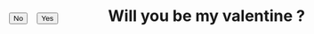 <html>
<head>
<style>
#n {
	position: absolute;
	top:100px;
	left: 50px;
}
#y {
	position: absolute;
	top:100px;
	left: 100px;
}
</style>
	<title> Will you be my valentine</title>
</head>
<body>
  <h1> Will you be my valentine ?</h1>
  <button type="button" id="y" onclick="myYesFuntion()"> Yes</button>
  <button type="button" id="n" onmouseover="myFunction()">No</button>
  <script>
	function myFunction(){
		document.getElementById("n").style.left = (Math.random() * 500) + "px";
		document.getElementById("n").style.top = (Math.random() * 500) + "px";
		//myFunction();
	}
	function myYesFunction() {
	    alert("so sweet");
	}
</script>
</body>
</html>
